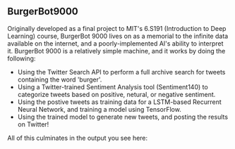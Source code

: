 ## BurgerBot9000
Originally developed as a final project to MIT's 6.S191 (Introduction to Deep Learning) course, BurgerBot 9000 lives on as a memorial to the infinite data available on the internet, and a poorly-implemented AI's ability to interpret it. BurgerBot 9000 is a relatively simple machine, and it works by doing the following:

- Using the Twitter Search API to perform a full archive search for tweets containing the word 'burger'. 
- Using a Twitter-trained Sentiment Analysis tool (Sentiment140) to categorize tweets based on positive, netural, or negative sentiment.
- Using the postive tweets as training data for a LSTM-based Recurrent Neural Network, and training a model using TensorFlow.
- Using the trained model to generate new tweets, and posting the results on Twitter!

All of this culminates in the output you see here:
